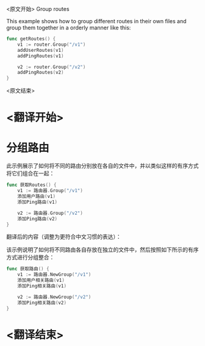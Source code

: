 
<原文开始>
Group routes

This example shows how to group different routes in their own files and group them together in a orderly manner like this:

```go
func getRoutes() {
	v1 := router.Group("/v1")
	addUserRoutes(v1)
	addPingRoutes(v1)

	v2 := router.Group("/v2")
	addPingRoutes(v2)
}
```

<原文结束>

# <翻译开始>
# 分组路由

此示例展示了如何将不同的路由分别放在各自的文件中，并以类似这样的有序方式将它们组合在一起：

```go
func 获取Routes() {
	v1 := 路由器.Group("/v1")
	添加用户路由(v1)
	添加Ping路由(v1)

	v2 := 路由器.Group("/v2")
	添加Ping路由(v2)
}
```

翻译后的内容（调整为更符合中文习惯的表达）：

该示例说明了如何将不同路由各自存放在独立的文件中，然后按照如下所示的有序方式进行分组整合：

```go
func 获取路由() {
	v1 := 路由器.NewGroup("/v1")
	添加用户相关路由(v1)
	添加Ping相关路由(v1)

	v2 := 路由器.NewGroup("/v2")
	添加Ping相关路由(v2)
}
```

# <翻译结束>

